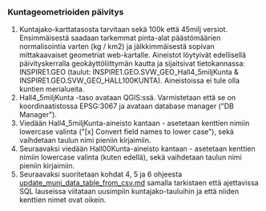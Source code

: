 ### Kuntageometrioiden päivitys

1. Kuntajako-karttatasosta tarvitaan sekä 100k että 45milj versiot. Ensimmäisestä saadaan tarkemmat pinta-alat päästömäärien normalisointia varten (kg / km2) ja jälkkimmäisestä sopivan mittakaavaiset geometriat web-kartalle. Aineistot löytyivät edellisellä päivityskerralla geokäyttöliittymän kautta ja sijaitsivat tietokannassa: INSPIRE1.GEO (taulut: INSPIRE1.GEO.SVW_GEO_Hall4_5miljKunta & INSPIRE1.GEO.SVW_GEO_HALL100KUNTA). Aineistoissa ei tule olla kuntien merialueita.
2. Hall4_5miljKunta -taso avataan QGIS:ssä. Varmistetaan että se on koordinaatistossa EPSG:3067 ja avataan database manager ("DB Manager").
3. Viedään Hall4_5miljKunta-aineisto kantaan - asetetaan kenttien nimiin lowercase valinta ("[x] Convert field names to lower case"), sekä vaihdetaan taulun nimi pieniin kirjaimiin.
4. Seuraavaksi viedään Hall00Kunta-aineisto kantaan - asetetaan kenttien nimiin lowercase valinta (kuten edellä), sekä vaihdetaan taulun nimi pieniin kirjaimiin.
5. Seuraavaksi suoritetaan kohdat 4, 5 ja 6 ohjeesta [update_muni_data_table_from_csv.md](./update_muni_data_table_from_csv.md) samalla tarkistaen että ajettavissa SQL lauseissa viitataan uusimpiin kuntajako-tauluihin ja että niiden kenttien nimet ovat oikein.
